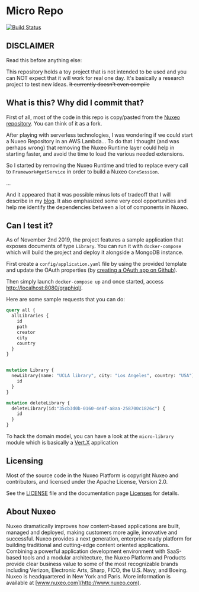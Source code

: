 Micro Repo
==========

[![Build Status](https://travis-ci.org/dmetzler/micro-repo.svg?branch=master)](https://travis-ci.org/dmetzler/micro-repo)

DISCLAIMER
----------

Read this before anything else:

This repository holds a toy project that is not intended to be used and you can NOT expect that it will work for real one day. It's basically a research project to test new ideas. ~~It currently doesn't even compile~~



What is this? Why did I commit that?
------------------------------------

First of all, most of the code in this repo is copy/pasted from the [Nuxeo repository](https://github.com/nuxeo/nuxeo). You can think of it as a fork.

After playing with serverless technologies, I was wondering if we could start a Nuxeo Repository in an AWS Lambda... To do that I thought (and was perhaps wrong) that removing the Nuxeo Runtime layer could help in starting faster, and avoid the time to load the various needed extensions.

So I started by removing the Nuxeo Runtime and tried to replace every call to `Framework#getService` in order to build a Nuxeo `CoreSession`.

...

And it appeared that it was possible minus lots of tradeoff that I will describe in my [blog](https://dmetzler.github.io). It also emphasized some very cool opportunities and help me identify the dependencies between a lot of components in Nuxeo.


Can I test it?
--------------

As of November 2nd 2019, the project features a sample application that exposes documents of type `Library`. You can run it with `docker-compose` which will build the project and deploy it alongside a MongoDB instance.

First create a `config/application.yaml` file by using the provided template and update the OAuth properties (by [creating a OAuth app on Github](https://github.com/settings/developers)).

Then simply launch `docker-compose up` and once started, access [http://localhost:8080/graphiql/](http://localhost:8080/graphiql/).

Here are some sample requests that you can do:

```graphql
query all {
  allLibraries {
    id
    path
    creator
    city
    country
  }
}


mutation Library {
  newLibrary(name: "UCLA library", city: "Los Angeles", country: "USA") {
    id
  }
}

mutation deleteLibrary {
  deleteLibrary(id:"35cb3d0b-0160-4e8f-a8aa-258700c1826c") {
    id
  }
}
```

To hack the domain model, you can have a look at the `micro-library` module which is basically a [Vert.X](https://vertx.io/) application

Licensing
---------

Most of the source code in the Nuxeo Platform is copyright Nuxeo and
contributors, and licensed under the Apache License, Version 2.0.

See the [LICENSE](LICENSE) file and the documentation page [Licenses](http://doc.nuxeo.com/x/gIK7) for details.

About Nuxeo
-----------

Nuxeo dramatically improves how content-based applications are built, managed and deployed, making customers more agile, innovative and successful. Nuxeo provides a next generation, enterprise ready platform for building traditional and cutting-edge content oriented applications. Combining a powerful application development environment with SaaS-based tools and a modular architecture, the Nuxeo Platform and Products provide clear business value to some of the most recognizable brands including Verizon, Electronic Arts, Sharp, FICO, the U.S. Navy, and Boeing. Nuxeo is headquartered in New York and Paris. More information is available at [www.nuxeo.com](http://www.nuxeo.com).

